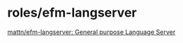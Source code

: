 # roles/efm-langserver
[mattn/efm-langserver: General purpose Language Server](https://github.com/mattn/efm-langserver)

